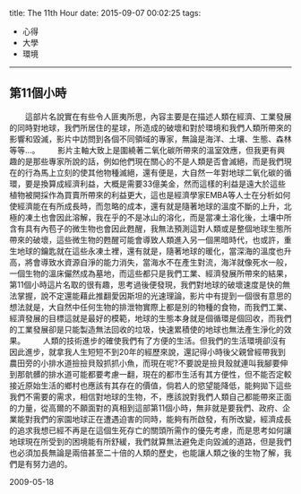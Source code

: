 title: The 11th Hour
date: 2015-09-07 00:02:25
tags:
- 心得
- 大學
- 環境
---
## 第11個小時
　　這部片名說實在有些令人匪夷所思，內容主要是在描述人類在經濟、工業發展的同時對地球，我們所居住的星球，所造成的破壞和對於環境和我們人類所帶來的影響和毀滅，影片中訪問到各個不同領域的專家，無論是海洋、土壤、生態、森林等等…。
　　影片主軸大致上是圍繞著二氧化碳所帶來的溫室效應，但我更有興趣的是那些專家所說的話，例如他們現在關心的不是人類是否會滅絕，而是我們現在的行為馬上立刻的使其他物種滅絕，還有便是，大自然一年對地球二氧化碳的循環，要是換算成經濟利益，大概是需要33億美金，然而這樣的利益是遠大於這些植物被開採作為買賣所帶來的利益更大，這也是經濟學家EMBA等人士在分析如何使經濟能在有所成長時，而忽略的成本，還有就是隨著地球的溫度不斷的上升，北極的凍土也會因此溶解，我在乎的不是冰山的溶化，而是當凍土溶化後，土壤中所含有具有內苞子的微生物也會因此甦醒，我無法預測這對人類或是整個地球生態所帶來的破壞，這些微生物的甦醒可能會導致人類進入另一個黑暗時代，也或許，重生地球的鑰匙就在這些永凍土裡，還有就是，隨著地球的暖化，當深海的溫度也升高，將會導致水資源自淨的能力消失，當海水不在產生對流，海洋就像死水一般，一個生物的溫床儼然成為墓地，而這些都只是我們工業、經濟發展所帶來的結果，第11個小時這片名取的很有趣，思考過後便發現，我們對地球的破壞速度是快的無法掌握，說不定還能藉此推翻愛因斯坦的光速理論，影片中有提到一個很有意思的想法就是，大自然中任何生物的排泄物實際上都是別的物種的食物，而我們工業、經濟發展的目標這就是最好的模範，地球的生態本身就是個循環是個回收，而我們的工業發展卻是只能製造無法回收的垃圾，快速累積使的地球也無法產生淨化的效果。
　　人類的技術進步的確使我們有了方便的生活。但我們的生活環境卻沒有因此進步，就拿我人生短短不到20年的經歷來說，還記得小時後父親曾經帶我到農田旁的小排水道撿撿貝殼抓抓小魚，而現在呢?不要說是撿貝殼就連叫我腳要伸到那骯髒的排水道可能都要考慮一翻，現在的都市生活有其方便性，但不能否定較接近原始生活的鄉村也應該有其存在的價值，倘若人的慾望能降低，能夠拋下這些我們不需要的需求，相信對地球的生物，不，應該說對我們人類自己都能帶來正面的力量，從高爾的不願面對的真相到這部第11個小時，無非就是要我們、政府、企業能對我們的家園地球正在遭遇迫害的同時，能夠有所啟發，有所改變，經濟成長的追求我想已經不再是在這個生死存亡的關頭所需作的優先考慮，而是思考如何讓地球現在所受到的困境能有所舒緩，我們就算無法避免走向毀滅的道路，但是我們也必須加長無論是兩倍甚至二十倍的人類的歷史，也能讓人類之後的生物了解，我們是有努力過的。

2009-05-18
